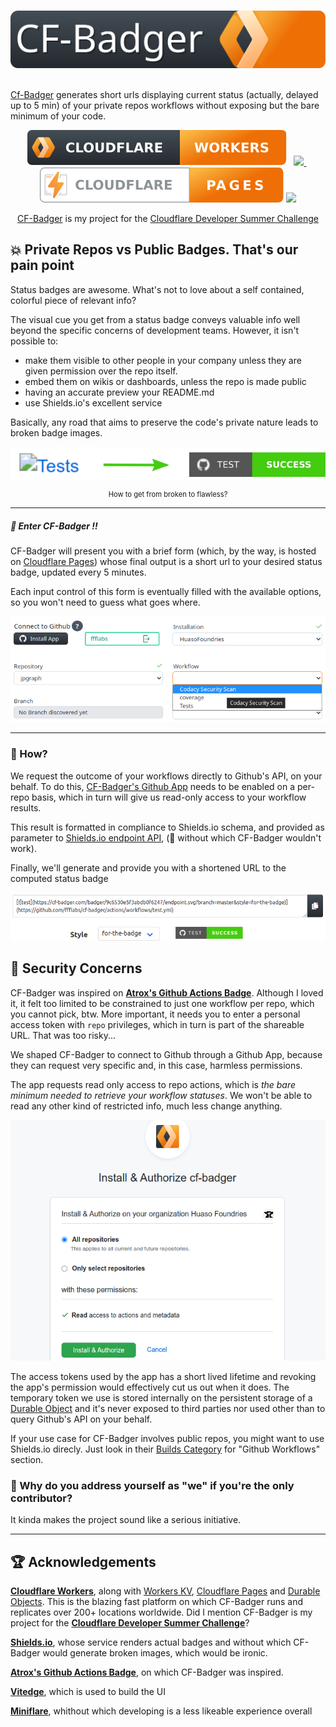 
&nbsp; &nbsp;&nbsp; &nbsp;&nbsp; &nbsp;[![Logo](/logo.svg)](https://cf-badger.com/) &nbsp; &nbsp;&nbsp; &nbsp;&nbsp; &nbsp;

[Cf-Badger](https://cf-badger.com) generates short urls displaying current status (actually, delayed up to 5 min) of your private repos workflows without exposing but the bare minimum of your code.
 
<p align="center" style="text-align:center">
<a href="https://workers.cloudflare.com/">
<img src="docs/images/cf-workers-badge.svg"></a>
&nbsp; 
<a href="https://github.com/ffflabs/cf-badger/actions/workflows/tests.yml">
<img src="https://cf-badger.com/badger/_39bde4f39ee9a2140d3a/endpoint.svg?branch=master&style=for-the-badge">
</a>&nbsp; 
<a href="https://pages.cloudflare.com/">
<img src="docs/images/cf-pages-badge.svg"></a>
<img src="https://img.shields.io/static/v1?label=Made%20With&message=TypeScript&color=f0f0f0&labelColor=3974c0&style=for-the-badge&logo=typescript&logoColor=white&messageColor=3974c0">

<div align="center" style="text-align:center"><a href="https://cf-badger.com">CF-Badger</a> is my project for the <a href="https://challenge.developers.cloudflare.com/">Cloudflare Developer Summer Challenge</a></div>

</p> 


## 💥 Private Repos vs Public Badges. That's our pain point

Status badges are awesome. What's not to love about a self contained, colorful piece of relevant info?

The visual cue you get from a status badge conveys valuable info well beyond the specific concerns of development teams. However, it isn't possible to:

  -  make them visible to other people in your company unless they are given permission over the repo itself.
  -  embed them on wikis or dashboards, unless the repo is made public 
  -  having an accurate preview your README.md
  -  use Shields.io's excellent service
  
Basically, any road that aims to preserve the code's private nature leads to broken badge images.

<p align="center" style="text-align:center">


<img src="docs/images/before_and_after200.svg">

<div align="center" style="font-size:0.8em;text-align:center">How to get from broken to flawless?</div>

</p>

------------

##### 🎉 Enter **CF-Badger** !!

CF-Badger will present you with a brief form (which, by the way, is hosted on [Cloudflare Pages](https://pages.cloudflare.com)) whose final output is a short url to your desired status badge, updated every 5 minutes. 

Each input control of this form is eventually filled with the available options, so you won't need to guess what goes where. 



<p align="center">


<img src="docs/images/sshot.png">

</p>

--------------

### 🎯 How?

We request the outcome of your workflows directly to Github's API, on your behalf. To do this, [CF-Badger's Github App](https://github.com/apps/cf-badger) needs to be enabled on a per-repo basis, which in turn will give us read-only access to your workflow results. 



This result is formatted in compliance to Shields.io schema, and provided as parameter to [Shields.io endpoint API](https://shields.io/endpoint), (🙌 without which CF-Badger wouldn't work). 

Finally, we'll generate and provide you with a shortened URL to the computed status badge

<p align="center">


<img src="docs/images/markdown.png">

</p>

## **🔐 Security Concerns**

CF-Badger was inspired on **[Atrox's Github Actions Badge](https://actions-badge.atrox.dev/)**. Although I loved it, it felt too limited to be constrained to just one workflow per repo, which you cannot pick, btw. More important, it needs you to enter a personal access token with `repo` privileges, which in turn is part of the shareable URL. That was too risky...

We shaped CF-Badger to connect to Github through a Github App, because they can request very specific and, in this case, harmless permissions. 

The app requests read only access to repo actions, which is *the bare minimum needed to retrieve your workflow statuses*. We won't be able to read any other kind of restricted info, much less change anything. 


<p align="center">


<img src="docs/images/permissions.png">

</p>

The access tokens used by the app has a short lived lifetime and revoking the app's permission would effectively cut us out when it does. The temporary token we use is stored internally on the persistent storage of a [Durable Object](https://blog.cloudflare.com/introducing-workers-durable-objects/) and it's never exposed to third parties nor used other than to query Github's API on your behalf. 



If your use case for CF-Badger involves public repos, you might want to use Shields.io direcly. Just look in their [Builds Category](https://shields.io/category/build) for "Github Workflows" section.


### 🤷 Why do you address yourself as "we" if you're the only contributor? 


It kinda makes the project sound like a serious initiative. 

--------------
## 🏆 Acknowledgements 

**[Cloudflare Workers](https://www.cloudflare.com/products/workers)**, along with [Workers KV](https://www.cloudflare.com/products/workers-kv/), [Cloudflare Pages](https://pages.cloudflare.com/) and [Durable Objects](https://blog.cloudflare.com/introducing-workers-durable-objects/). This is the blazing fast platform on which CF-Badger runs and replicates over 200+ locations worldwide. Did I mention CF-Badger is my project for the **[Cloudflare Developer Summer Challenge](https://challenge.developers.cloudflare.com/)**?

**[Shields.io](https://shields.io)**, whose service renders actual badges and without which CF-Badger would generate broken images, which would be ironic.

**[Atrox's Github Actions Badge](https://actions-badge.atrox.dev/)**, on which CF-Badger was inspired.

**[Vitedge](https://vitedge.js.org)**, which is used to build the UI 

**[Miniflare](https://miniflare.dev/)**, whithout which developing is a less likeable experience overall

